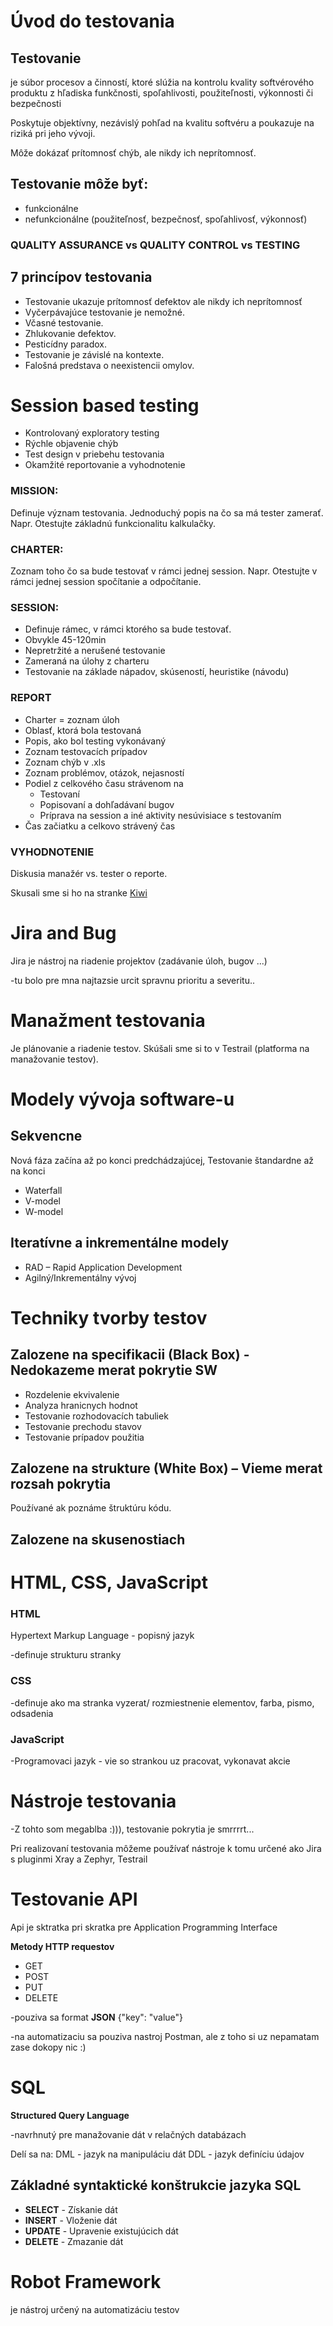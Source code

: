 # Úvod do testovania

## Testovanie

je súbor procesov a činností, ktoré slúžia na kontrolu kvality softvérového produktu z hľadiska funkčnosti, spoľahlivosti, použiteľnosti, výkonnosti či bezpečnosti

Poskytuje objektívny, nezávislý pohľad na kvalitu softvéru a poukazuje na riziká pri jeho vývoji.

Môže dokázať prítomnosť chýb, ale nikdy ich neprítomnosť.


## Testovanie môže byť:
- funkcionálne
- nefunkcionálne (použiteľnosť, bezpečnosť, spoľahlivosť, výkonnosť)


### QUALITY ASSURANCE vs QUALITY CONTROL vs TESTING


## 7 princípov testovania

- Testovanie ukazuje prítomnosť defektov ale nikdy ich neprítomnosť
- Vyčerpávajúce testovanie je nemožné.
- Včasné testovanie.
- Zhlukovanie defektov.
- Pesticídny paradox.
- Testovanie je závislé na kontexte.
- Falošná predstava o neexistencii omylov.

# Session based testing

- Kontrolovaný exploratory testing
- Rýchle objavenie chýb
- Test design v priebehu testovania
- Okamžité reportovanie a vyhodnotenie


### MISSION:
   Definuje význam testovania. Jednoduchý popis na čo sa má tester zamerať. Napr. Otestujte základnú funkcionalitu kalkulačky.

### CHARTER:
   Zoznam toho čo sa bude testovať v rámci jednej session. Napr. Otestujte v rámci jednej session spočítanie a odpočítanie.

### SESSION:
- Definuje rámec, v rámci ktorého sa bude testovať.
- Obvykle 45-120min
- Nepretržité a nerušené testovanie
- Zameraná na úlohy z charteru
- Testovanie na základe nápadov, skúseností, heuristike (návodu)

### REPORT
-	Charter = zoznam úloh
-	Oblasť, ktorá bola testovaná
-	Popis, ako bol testing vykonávaný
-	Zoznam testovacích prípadov
-	Zoznam chýb v .xls
-	Zoznam problémov, otázok, nejasností
-	Podiel z celkového času strávenom na
	- Testovaní
	- Popisovaní a dohľadávaní bugov
	- Príprava na session a iné aktivity nesúvisiace s testovaním
-	Čas začiatku a celkovo strávený čas

### VYHODNOTENIE
   Diskusia manažér vs. tester o reporte.


Skusali sme si ho na stranke [Kiwi](https://www.kiwi.com)


# Jira and Bug

Jira je nástroj na riadenie projektov (zadávanie úloh, bugov ...)

-tu bolo pre mna najtazsie urcit spravnu prioritu a severitu..

# Manažment testovania

Je plánovanie a riadenie testov. Skúšali sme si to v Testrail (platforma na manažovanie testov).

# Modely vývoja software-u

## Sekvencne

Nová fáza začína až po konci predchádzajúcej, Testovanie štandardne až na konci

- Waterfall
- V-model
- W-model

## Iteratívne a inkrementálne modely

- RAD – Rapid Application Development
- Agilný/Inkrementálny vývoj

# Techniky tvorby testov

## Zalozene na specifikacii (Black Box) - Nedokazeme merat pokrytie SW

- Rozdelenie ekvivalenie
- Analyza hranicnych hodnot
- Testovanie rozhodovacích tabuliek
- Testovanie prechodu stavov
- Testovanie prípadov použitia

## Zalozene na strukture (White Box) – Vieme merat rozsah pokrytia

Používané ak poznáme štruktúru kódu.

## Zalozene na skusenostiach

# HTML, CSS, JavaScript

### HTML

Hypertext Markup Language - popisný jazyk

-definuje strukturu stranky

### CSS

-definuje ako ma stranka vyzerat/ rozmiestnenie elementov, farba, pismo, odsadenia

### JavaScript

-Programovaci jazyk - vie so strankou uz pracovat, vykonavat akcie

# Nástroje testovania

-Z tohto som megablba :))), testovanie pokrytia je smrrrrt...

Pri realizovaní testovania môžeme používať nástroje k tomu určené ako Jira s pluginmi Xray a Zephyr, Testrail

# Testovanie API

Api je sktratka pri skratka pre Application Programming Interface

**Metody HTTP requestov**

- GET
- POST
- PUT
- DELETE

-pouziva sa format **JSON** {"key": "value"}

-na automatizaciu sa pouziva nastroj Postman, ale z toho si uz nepamatam zase dokopy nic :)

# SQL

**Structured Query Language**

-navrhnutý pre manažovanie dát v relačných databázach

Delí sa na:
DML - jazyk na manipuláciu dát
DDL - jazyk definíciu údajov

## Základné syntaktické konštrukcie jazyka SQL

- **SELECT** - Získanie dát
- **INSERT** - Vloženie dát
- **UPDATE** - Upravenie existujúcich dát
- **DELETE** - Zmazanie dát

# Robot Framework

je nástroj určený na automatizáciu testov
